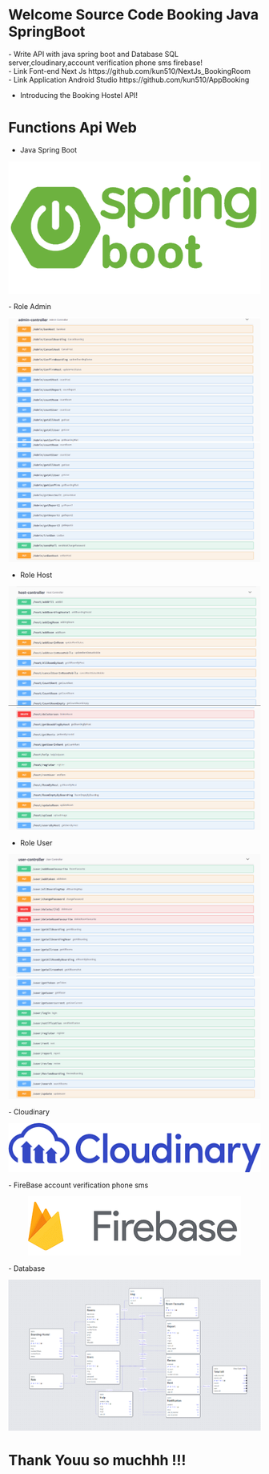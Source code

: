 <h1>Welcome Source Code Booking Java SpringBoot</h1>
- Write API with java spring boot and Database SQL server,cloudinary,account verification phone sms firebase! </br>
- Link Font-end Next Js
<a>https://github.com/kun510/NextJs_BookingRoom</a> </br> 
- Link Application Android Studio
<a>https://github.com/kun510/AppBooking</a> </br>

- Introducing the Booking Hostel API!

# Functions Api Web

- Java Spring Boot
<p align="center">
  <img src="assets/spring-boot-logo.png">
</p>
- Role Admin
<p align="center">
  <img src="assets/Admin.png" >
  <img src="assets/Admin2.png" >
</p>

- Role Host
<p align="center">
  <img src="assets/Host1.png" >
  <img src="assets/Host2.png" >
</p>

- Role User
<p align="center">
  <img src="assets/User1.png">
  <img src="assets/User2.png">
</p>
- Cloudinary
<p align="center">
  <img src="assets/clod.png">
</p>
- FireBase account verification phone sms
<p align="center">
  <img src="assets/fire.png">
</p>
- Database
<p align="center">
  <img src="assets/db.png">
</p>

# Thank Youu so muchhh !!!
